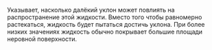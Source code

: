 Указывает, насколько далёкий уклон может повлиять на распространение этой жидкости. Вместо того чтобы равномерно растекаться, жидкость будет пытаться достичь уклона. При более низких значениях жидкость обычно покрывает большие площади неровной поверхности.